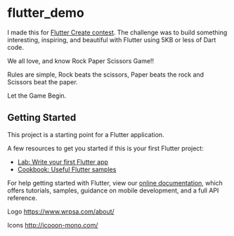 # flutter_demo

I made this for [Flutter Create contest](https://flutter.dev/create). 
The challenge was to build something interesting, inspiring, and beautiful with Flutter using 5KB or less of Dart code.

We all love, and know Rock Paper Scissors Game!! 

Rules are simple, Rock beats the scissors, Paper beats the rock and Scissors beat the paper. 

Let the Game Begin.

## Getting Started

This project is a starting point for a Flutter application.

A few resources to get you started if this is your first Flutter project:

- [Lab: Write your first Flutter app](https://flutter.io/docs/get-started/codelab)
- [Cookbook: Useful Flutter samples](https://flutter.io/docs/cookbook)

For help getting started with Flutter, view our 
[online documentation](https://flutter.io/docs), which offers tutorials, 
samples, guidance on mobile development, and a full API reference.


Logo
https://www.wrpsa.com/about/

Icons
http://icooon-mono.com/
